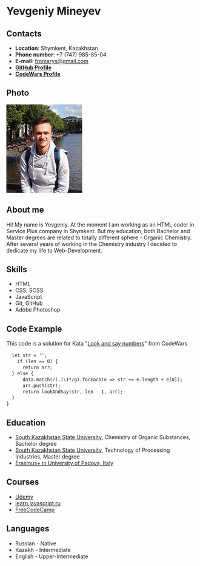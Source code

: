 # Yevgeniy Mineyev

## Contacts

- **Location**: Shymkent, Kazakhstan
- **Phone number**: +7 (747) 985-85-04
- **E-mail**: fromarys@gmail.com
- **[GitHub Profile](https://github.com/fromarys)**
- **[CodeWars Profile](https://www.codewars.com/users/fromarys)**

## Photo
![my photo](myphoto.jpg)

## About me
Hi! My name is Yevgeniy. At the moment I am working as an HTML coder in Service Plus company in Shymkent. But my education, both Bachelor and Master degrees are related to totally different sphere - Organic Chemistry. After several years of working in the Chemistry industry I decided to dedicate my life to Web-Development.

## Skills
- HTML
- CSS, SCSS
- JavaScript
- Git, GitHub
- Adobe Photoshop

## Code Example
This code is a solution for Kata "[Look and say numbers](https://www.codewars.com/kata/53ea07c9247bc3fcaa00084d)" from CodeWars

```function lookAndSay(data,len, arr = []){
  let str = '';
    if (len == 0) {
      return arr;
  } else {
      data.match(/(.)\1*/g).forEach(e => str += e.length + e[0]);
      arr.push(str);
      return lookAndSay(str, len - 1, arr);
  }
}
```
## Education
- [South Kazakhstan State University](https://auezov.edu.kz/rus), Chemistry of Organiс Substances, Bachelor degree
- [South Kazakhstan State University](https://auezov.edu.kz/rus), Technology of Processing Industries, Master degree
- [Erasmus+ in University of Padova, Italy](https://www.unipd.it/en/)

## Courses
 - [Udemy](https://www.udemy.com/)
 - [learn.javascript.ru](https://learn.javascript.ru/)
 - [FreeCodeCamp](https://www.freecodecamp.org/)

## Languages
- Russian - Native
- Kazakh - Intermediate
- English - Upper-Intermediate
